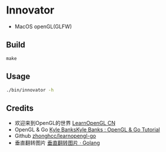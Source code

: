 # Innovator

+ MacOS openGL(GLFW)

## Build
```
make
```

## Usage
```bash
./bin/innovator -h
```

## Credits
+ 欢迎来到OpenGL的世界 [LearnOpenGL CN](https://learnopengl-cn.github.io/)
+ OpenGL & Go [Kyle BanksKyle Banks : OpenGL & Go Tutorial](https://kylewbanks.com/blog/tutorial-opengl-with-golang-part-1-hello-opengl)
+ Github [zhonghcc/learnopengl-go](https://github.com/zhonghcc/learnopengl-go)
+ 垂直翻转图片 [垂直翻转图片 · Golang](https://jdao.online/posts/verticalflip/)